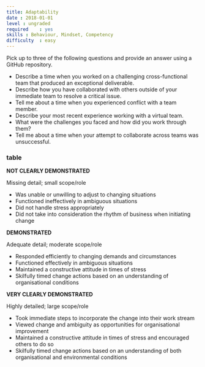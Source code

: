 ```yaml
---
title: Adaptability
date : 2018-01-01
level : ungraded
required    : yes
skills : Behaviour, Mindset, Competency
difficulty  : easy
---
```

Pick up to three of the following questions and provide an answer using a GitHub repository.

- Describe a time when you worked on a challenging cross-functional team that produced an exceptional deliverable.
- Describe how you have collaborated with others outside of your immediate team to resolve a critical issue.
- Tell me about a time when you experienced conflict with a team member.
- Describe your most recent experience working with a virtual team.
 - What were the challenges you faced and how did you work through them?
- Tell me about a time when your attempt to collaborate across teams was unsuccessful.



### table

**NOT CLEARLY DEMONSTRATED**

Missing detail; small scope/role

- Was unable or unwilling to adjust to changing situations
- Functioned ineffectively in ambiguous situations
- Did not handle stress appropriately
- Did not take into consideration the rhythm of business when initiating change

**DEMONSTRATED**

Adequate detail; moderate scope/role

- Responded efficiently to changing demands and circumstances
- Functioned effectively in ambiguous situations
- Maintained a constructive attitude in times of stress
- Skilfully timed change actions based on an understanding of organisational conditions

**VERY CLEARLY DEMONSTRATED**

Highly detailed; large scope/role

- Took immediate steps to incorporate the change into their work stream
- Viewed change and ambiguity as opportunities for organisational improvement
- Maintained a constructive attitude in times of stress and encouraged others to do so
- Skilfully timed change actions based on an understanding of both organisational and environmental conditions
